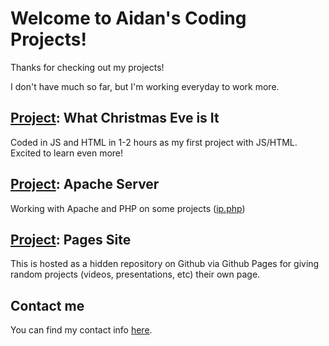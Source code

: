 <link rel="apple-touch-icon" sizes="180x180" href="/apple-touch-icon.png">
<link rel="icon" type="image/png" sizes="32x32" href="/favicon-32x32.png">
<link rel="icon" type="image/png" sizes="16x16" href="/favicon-16x16.png">
<link rel="manifest" href="/site.webmanifest">
<link rel="mask-icon" href="/safari-pinned-tab.svg" color="#5bbad5">
<meta name="msapplication-TileColor" content="#2b5797">
<meta name="theme-color" content="#ffffff">

# Welcome to Aidan's Coding Projects!

Thanks for checking out my projects!

I don't have much so far, but I'm working everyday to work more.

## [Project](https://whatchristmaseveisit.com): What Christmas Eve is It

Coded in JS and HTML in 1-2 hours as my first project with JS/HTML. Excited to learn even more!

## [Project](https://serve.aidanc.dev): Apache Server

Working with Apache and PHP on some projects ([ip.php](https://serve.aidanc.dev/ip.php))

## [Project](https://aidanc.page/yt_template): Pages Site

This is hosted as a hidden repository on Github via Github Pages for giving random projects (videos, presentations, etc) their own page.

## Contact me

You can find my contact info [here](/contact).
